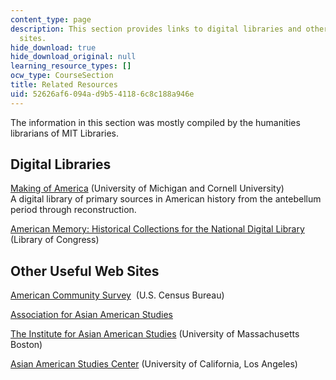 ```yaml
---
content_type: page
description: This section provides links to digital libraries and other useful web
  sites.
hide_download: true
hide_download_original: null
learning_resource_types: []
ocw_type: CourseSection
title: Related Resources
uid: 52626af6-094a-d9b5-4118-6c8c188a946e
---
```


The information in this section was mostly compiled by the humanities librarians of MIT Libraries.

Digital Libraries
-----------------

[Making of America](https://quod.lib.umich.edu/m/moagrp/) (University of Michigan and Cornell University)  
A digital library of primary sources in American history from the antebellum period through reconstruction.

[American Memory: Historical Collections for the National Digital Library](http://memory.loc.gov/ammem/) (Library of Congress)

Other Useful Web Sites
----------------------

[American Community Survey](https://www.census.gov/programs-surveys/acs/)  (U.S. Census Bureau)

[Association for Asian American Studies](http://www.aaastudies.org/)

[The Institute for Asian American Studies](http://www.iaas.umb.edu/) (University of Massachusetts Boston)

[Asian American Studies Center](http://www.aasc.ucla.edu/default.asp) (University of California, Los Angeles)